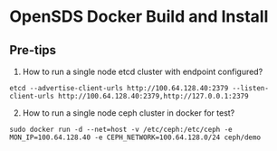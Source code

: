 # OpenSDS Docker Build and Install

## Pre-tips

1. How to run a single node etcd cluster with endpoint configured?
```
etcd --advertise-client-urls http://100.64.128.40:2379 --listen-client-urls http://100.64.128.40:2379,http://127.0.0.1:2379
```

2. How to run a single node ceph cluster in docker for test?
```
sudo docker run -d --net=host -v /etc/ceph:/etc/ceph -e MON_IP=100.64.128.40 -e CEPH_NETWORK=100.64.128.0/24 ceph/demo
```
